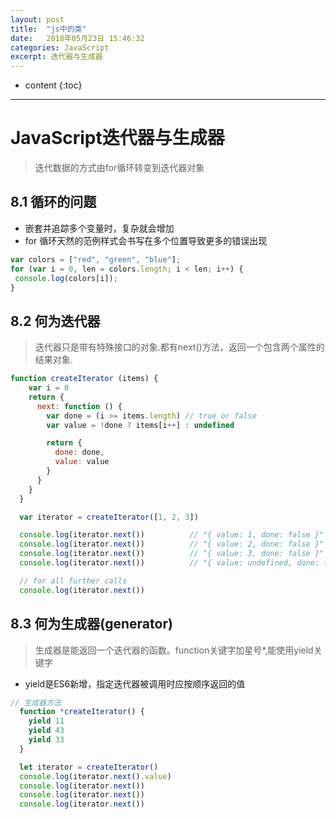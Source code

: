 ```yaml
---
layout: post
title:  "js中的类"
date:   2018年05月23日 15:46:32
categories: JavaScript
excerpt: 迭代器与生成器
---
```


* content
{:toc}

---

# JavaScript迭代器与生成器
> 迭代数据的方式由for循环转变到迭代器对象

## 8.1 循环的问题
- 嵌套并追踪多个变量时，复杂就会增加
- for 循环天然的范例样式会书写在多个位置导致更多的错误出现
```javascript
var colors = ["red", "green", "blue"];
for (var i = 0, len = colors.length; i < len; i++) {
 console.log(colors[i]);
}
```

## 8.2 何为迭代器
> 迭代器只是带有特殊接口的对象.都有next()方法，返回一个包含两个属性的结果对象.
```javascript
function createIterator (items) {
    var i = 0
    return {
      next: function () {
        var done = (i >= items.length) // true or false
        var value = !done ? items[i++] : undefined

        return {
          done: done,
          value: value
        }
      }
    }
  }

  var iterator = createIterator([1, 2, 3])

  console.log(iterator.next())          // "{ value: 1, done: false }"
  console.log(iterator.next())          // "{ value: 2, done: false }"
  console.log(iterator.next())          // "{ value: 3, done: false }"
  console.log(iterator.next())          // "{ value: undefined, done: true }"

  // for all further calls
  console.log(iterator.next())
```

## 8.3 何为生成器(generator)
> 生成器是能返回一个迭代器的函数。function关键字加星号*,能使用yield关键字
- yield是ES6新增，指定迭代器被调用时应按顺序返回的值
```javascript
// 生成器方法
  function *createIterator() {
    yield 11
    yield 43
    yield 33
  }

  let iterator = createIterator()
  console.log(iterator.next().value)
  console.log(iterator.next())
  console.log(iterator.next())
  console.log(iterator.next())
```